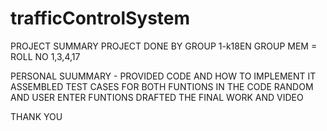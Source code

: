 # trafficControlSystem

PROJECT SUMMARY 
PROJECT DONE BY GROUP 1-k18EN
GROUP MEM = ROLL NO 1,3,4,17


PERSONAL SUUMMARY -
PROVIDED CODE AND HOW TO IMPLEMENT IT 
ASSEMBLED TEST CASES FOR BOTH FUNTIONS IN THE CODE RANDOM AND USER ENTER FUNTIONS 
DRAFTED THE FINAL WORK AND VIDEO

THANK YOU
